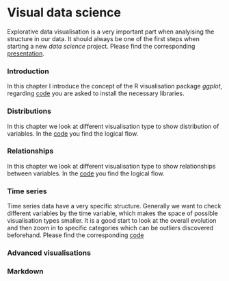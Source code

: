 # Visual data science

Explorative data visualisation is a very important part when analyising the structure in our data. It should always be one of the first steps when starting a new *data science* project. Please find the corresponding [presentation](https://slides.com/sandraviz/rggplot2/embed?style=light).

### Introduction 

In this chapter I introduce the concept of the R visualisation package *ggplot*, regarding [code](https://github.com/sandravizz/Visual-data-science-R/blob/main/R-%20Installations)
you are asked to install the necessary libraries. 

### Distributions 

In this chapter we look at different visualisation type to show distribution of variables. In the [code](https://github.com/sandravizz/Visual-data-science-R/blob/main/R-%20Distributions) you find the logical flow. 

### Relationships 

In this chapter we look at different visualisation type to show relationships between variables. In the [code](https://github.com/sandravizz/Visual-data-science-R/blob/main/R-%20Explorative%20analysis) you find the logical flow. 

### Time series 

Time series data have a very specific structure. Generally we want to check different variables by the time variable, which makes the space of possible visualisation types smaller. It is a good start to look at the overall evolution and then zoom in to specific categories which can be outliers discovered beforehand. Please find the corresponding [code](https://github.com/sandravizz/visual-data-science-R/blob/main/Time%20series.R) 

### Advanced visualisations 

### Markdown 

